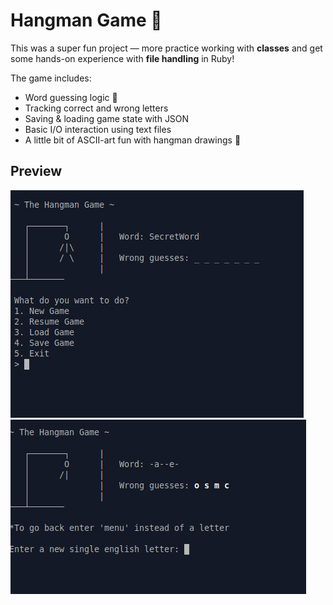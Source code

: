 # Hangman Game 🎉

This was a super fun project — more practice working with **classes** and get some hands-on experience with **file handling** in Ruby!

The game includes:

- Word guessing logic 🧠  
- Tracking correct and wrong letters  
- Saving & loading game state with JSON  
- Basic I/O interaction using text files  
- A little bit of ASCII-art fun with hangman drawings 🎨

## Preview

![Hangman Stage 1](./hangman1.jpg)
![Hangman Stage 2](./hangman2.jpg)
